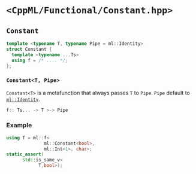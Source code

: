 # `<CppML/Functional/Constant.hpp>`

## `Constant`

```c++
template <typename T, typename Pipe = ml::Identity>
struct Constant {
  template <typename ...Ts>
  using f = /* .... */;
};
```
### `Constant<T, Pipe>`

`Constant<T>` is a metafunction that always passes `T` to `Pipe`. `Pipe` default to [`ml::Identity`](./Identity.md).

```c++
f:: Ts... -> T >-> Pipe
```
### Example

```c++
using T = ml::f<
              ml::Constant<bool>,
              ml::Int<1>, char>;
static_assert(
      std::is_same_v<
            T,bool>);
```
